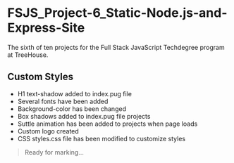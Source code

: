 # FSJS_Project-6_Static-Node.js-and-Express-Site

The sixth of ten projects for the Full Stack JavaScript Techdegree program at TreeHouse.

## Custom Styles

- H1 text-shadow added to index.pug file
- Several fonts have been added
- Background-color has been changed
- Box shadows added to index.pug file projects
- Suttle animation has been added to projects when page loads
- Custom logo created
- CSS styles.css file has been modified to customize styles

> Ready for marking...

